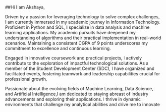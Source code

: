 ##Hi I am Akshaya,


Driven by a passion for leveraging technology to solve complex challenges, I am currently immersed 
in my academic journey in Information Technology. Proficient in Python and SQL, I specialize in data 
analysis and machine learning applications. My academic pursuits have deepened my understanding of
algorithms and their practical implementation in real-world scenarios. Maintaining a consistent CGPA
of 9 points underscores my commitment to excellence and continuous learning.

Engaged in innovative coursework and practical projects, I actively contribute to the exploration of impactful 
technological solutions. As a member of the Student Development Center (SDC), I have organized and facilitated 
events, fostering teamwork and leadership capabilities crucial for professional growth.

Passionate about the evolving fields of Machine Learning, Data Science, and Artificial Intelligence,I am 
dedicated to staying abreast of industry advancements and exploring their applications. I thrive in dynamic 
environments that challenge my analytical abilities and drive me to innovate
